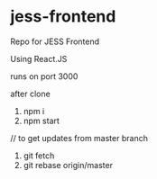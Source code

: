 # jess-frontend

Repo for JESS Frontend

Using React.JS

runs on port 3000

after clone

1. npm i
2. npm start

// to get updates from master branch

1. git fetch
2. git rebase origin/master
